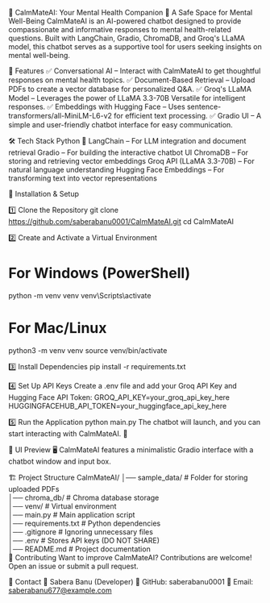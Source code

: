 🌿 CalmMateAI: Your Mental Health Companion
🤝 A Safe Space for Mental Well-Being
CalmMateAI is an AI-powered chatbot designed to provide compassionate and informative responses to mental health-related questions. Built with LangChain, Gradio, ChromaDB, and Groq's LLaMA model, this chatbot serves as a supportive tool for users seeking insights on mental well-being.

🚀 Features
✅ Conversational AI – Interact with CalmMateAI to get thoughtful responses on mental health topics.
✅ Document-Based Retrieval – Upload PDFs to create a vector database for personalized Q&A.
✅ Groq's LLaMA Model – Leverages the power of LLaMA 3.3-70B Versatile for intelligent responses.
✅ Embeddings with Hugging Face – Uses sentence-transformers/all-MiniLM-L6-v2 for efficient text processing.
✅ Gradio UI – A simple and user-friendly chatbot interface for easy communication.

🛠️ Tech Stack
Python 🐍
LangChain – For LLM integration and document retrieval
Gradio – For building the interactive chatbot UI
ChromaDB – For storing and retrieving vector embeddings
Groq API (LLaMA 3.3-70B) – For natural language understanding
Hugging Face Embeddings – For transforming text into vector representations


🔧 Installation & Setup

1️⃣ Clone the Repository
git clone https://github.com/saberabanu0001/CalmMateAI.git
cd CalmMateAI

2️⃣ Create and Activate a Virtual Environment
# For Windows (PowerShell)
python -m venv venv
venv\Scripts\activate

# For Mac/Linux
python3 -m venv venv
source venv/bin/activate

3️⃣ Install Dependencies
pip install -r requirements.txt

4️⃣ Set Up API Keys
Create a .env file and add your Groq API Key and Hugging Face API Token:
GROQ_API_KEY=your_groq_api_key_here
HUGGINGFACEHUB_API_TOKEN=your_huggingface_api_key_here

5️⃣ Run the Application
python main.py
The chatbot will launch, and you can start interacting with CalmMateAI. 🎉

🎨 UI Preview
🖥️ CalmMateAI features a minimalistic Gradio interface with a chatbot window and input box.

🏗️ Project Structure
CalmMateAI/
│── sample_data/           # Folder for storing uploaded PDFs  
│── chroma_db/             # Chroma database storage  
│── venv/                  # Virtual environment  
│── main.py                # Main application script  
│── requirements.txt        # Python dependencies  
│── .gitignore              # Ignoring unnecessary files  
│── .env                    # Stores API keys (DO NOT SHARE)  
│── README.md               # Project documentation  
🌟 Contributing
Want to improve CalmMateAI? Contributions are welcome! Open an issue or submit a pull request.

💬 Contact
🔹 Sabera Banu (Developer)
🔹 GitHub: saberabanu0001
🔹 Email: saberabanu677@example.com

